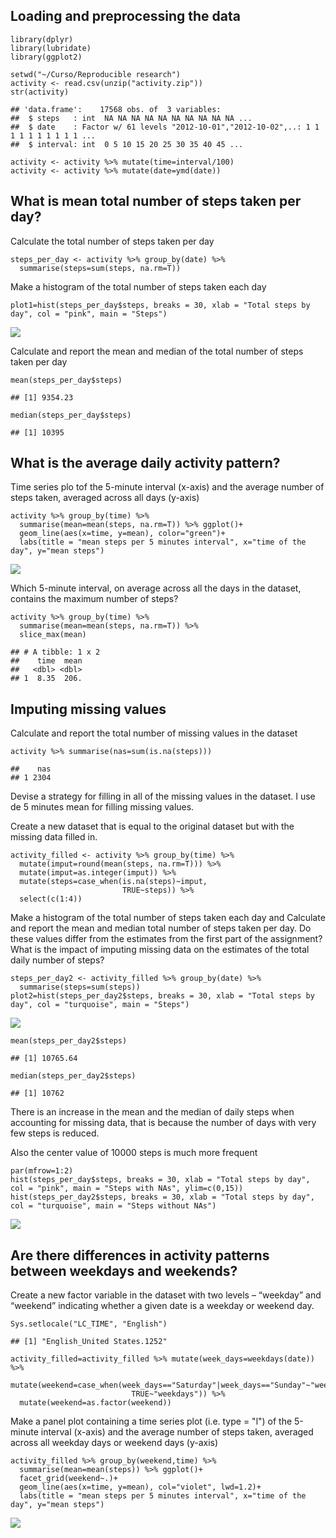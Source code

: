 Loading and preprocessing the data
----------------------------------

    library(dplyr)
    library(lubridate)
    library(ggplot2)

    setwd("~/Curso/Reproducible research")
    activity <- read.csv(unzip("activity.zip"))
    str(activity)

    ## 'data.frame':    17568 obs. of  3 variables:
    ##  $ steps   : int  NA NA NA NA NA NA NA NA NA NA ...
    ##  $ date    : Factor w/ 61 levels "2012-10-01","2012-10-02",..: 1 1 1 1 1 1 1 1 1 1 ...
    ##  $ interval: int  0 5 10 15 20 25 30 35 40 45 ...

    activity <- activity %>% mutate(time=interval/100) 
    activity <- activity %>% mutate(date=ymd(date))

What is mean total number of steps taken per day?
-------------------------------------------------

Calculate the total number of steps taken per day

    steps_per_day <- activity %>% group_by(date) %>% 
      summarise(steps=sum(steps, na.rm=T))

Make a histogram of the total number of steps taken each day

    plot1=hist(steps_per_day$steps, breaks = 30, xlab = "Total steps by day", col = "pink", main = "Steps")

![](project-course-1_files/figure-markdown_strict/unnamed-chunk-3-1.png)

Calculate and report the mean and median of the total number of steps
taken per day

    mean(steps_per_day$steps)

    ## [1] 9354.23

    median(steps_per_day$steps)

    ## [1] 10395

What is the average daily activity pattern?
-------------------------------------------

Time series plo tof the 5-minute interval (x-axis) and the average
number of steps taken, averaged across all days (y-axis)

    activity %>% group_by(time) %>% 
      summarise(mean=mean(steps, na.rm=T)) %>% ggplot()+
      geom_line(aes(x=time, y=mean), color="green")+
      labs(title = "mean steps per 5 minutes interval", x="time of the day", y="mean steps")

![](project-course-1_files/figure-markdown_strict/unnamed-chunk-5-1.png)

Which 5-minute interval, on average across all the days in the dataset,
contains the maximum number of steps?

    activity %>% group_by(time) %>% 
      summarise(mean=mean(steps, na.rm=T)) %>% 
      slice_max(mean)

    ## # A tibble: 1 x 2
    ##    time  mean
    ##   <dbl> <dbl>
    ## 1  8.35  206.

Imputing missing values
-----------------------

Calculate and report the total number of missing values in the dataset

    activity %>% summarise(nas=sum(is.na(steps)))

    ##    nas
    ## 1 2304

Devise a strategy for filling in all of the missing values in the
dataset. I use de 5 minutes mean for filling missing values.

Create a new dataset that is equal to the original dataset but with the
missing data filled in.

    activity_filled <- activity %>% group_by(time) %>% 
      mutate(imput=round(mean(steps, na.rm=T))) %>% 
      mutate(imput=as.integer(imput)) %>% 
      mutate(steps=case_when(is.na(steps)~imput,
                             TRUE~steps)) %>% 
      select(c(1:4))

Make a histogram of the total number of steps taken each day and
Calculate and report the mean and median total number of steps taken per
day. Do these values differ from the estimates from the first part of
the assignment? What is the impact of imputing missing data on the
estimates of the total daily number of steps?

    steps_per_day2 <- activity_filled %>% group_by(date) %>% 
      summarise(steps=sum(steps))
    plot2=hist(steps_per_day2$steps, breaks = 30, xlab = "Total steps by day", col = "turquoise", main = "Steps")

![](project-course-1_files/figure-markdown_strict/unnamed-chunk-9-1.png)

    mean(steps_per_day2$steps)

    ## [1] 10765.64

    median(steps_per_day2$steps)

    ## [1] 10762

There is an increase in the mean and the median of daily steps when
accounting for missing data, that is because the number of days with
very few steps is reduced.

Also the center value of 10000 steps is much more frequent

    par(mfrow=1:2)
    hist(steps_per_day$steps, breaks = 30, xlab = "Total steps by day", col = "pink", main = "Steps with NAs", ylim=c(0,15))
    hist(steps_per_day2$steps, breaks = 30, xlab = "Total steps by day", col = "turquoise", main = "Steps without NAs")

![](project-course-1_files/figure-markdown_strict/unnamed-chunk-10-1.png)

Are there differences in activity patterns between weekdays and weekends?
-------------------------------------------------------------------------

Create a new factor variable in the dataset with two levels – “weekday”
and “weekend” indicating whether a given date is a weekday or weekend
day.

    Sys.setlocale("LC_TIME", "English")

    ## [1] "English_United States.1252"

    activity_filled=activity_filled %>% mutate(week_days=weekdays(date)) %>% 
      mutate(weekend=case_when(week_days=="Saturday"|week_days=="Sunday"~"weekend",
                               TRUE~"weekdays")) %>% 
      mutate(weekend=as.factor(weekend))

Make a panel plot containing a time series plot (i.e. type = "l") of the
5-minute interval (x-axis) and the average number of steps taken,
averaged across all weekday days or weekend days (y-axis)

    activity_filled %>% group_by(weekend,time) %>% 
      summarise(mean=mean(steps)) %>% ggplot()+
      facet_grid(weekend~.)+
      geom_line(aes(x=time, y=mean), col="violet", lwd=1.2)+
      labs(title = "mean steps per 5 minutes interval", x="time of the day", y="mean steps")

![](project-course-1_files/figure-markdown_strict/unnamed-chunk-12-1.png)
